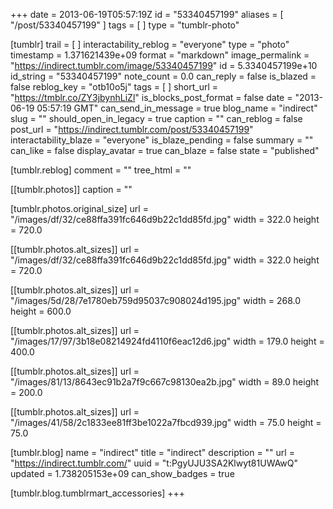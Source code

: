 +++
date = 2013-06-19T05:57:19Z
id = "53340457199"
aliases = [ "/post/53340457199" ]
tags = [ ]
type = "tumblr-photo"

[tumblr]
trail = [ ]
interactability_reblog = "everyone"
type = "photo"
timestamp = 1.371621439e+09
format = "markdown"
image_permalink = "https://indirect.tumblr.com/image/53340457199"
id = 5.3340457199e+10
id_string = "53340457199"
note_count = 0.0
can_reply = false
is_blazed = false
reblog_key = "otb10o5j"
tags = [ ]
short_url = "https://tmblr.co/ZY3jbynhLiZl"
is_blocks_post_format = false
date = "2013-06-19 05:57:19 GMT"
can_send_in_message = true
blog_name = "indirect"
slug = ""
should_open_in_legacy = true
caption = ""
can_reblog = false
post_url = "https://indirect.tumblr.com/post/53340457199"
interactability_blaze = "everyone"
is_blaze_pending = false
summary = ""
can_like = false
display_avatar = true
can_blaze = false
state = "published"

[tumblr.reblog]
comment = ""
tree_html = ""

[[tumblr.photos]]
caption = ""

[tumblr.photos.original_size]
url = "/images/df/32/ce88ffa391fc646d9b22c1dd85fd.jpg"
width = 322.0
height = 720.0

[[tumblr.photos.alt_sizes]]
url = "/images/df/32/ce88ffa391fc646d9b22c1dd85fd.jpg"
width = 322.0
height = 720.0

[[tumblr.photos.alt_sizes]]
url = "/images/5d/28/7e1780eb759d95037c908024d195.jpg"
width = 268.0
height = 600.0

[[tumblr.photos.alt_sizes]]
url = "/images/17/97/3b18e08214924fd4110f6eac12d6.jpg"
width = 179.0
height = 400.0

[[tumblr.photos.alt_sizes]]
url = "/images/81/13/8643ec91b2a7f9c667c98130ea2b.jpg"
width = 89.0
height = 200.0

[[tumblr.photos.alt_sizes]]
url = "/images/41/58/2c1833ee81ff3be1022a7fbcd939.jpg"
width = 75.0
height = 75.0

[tumblr.blog]
name = "indirect"
title = "indirect"
description = ""
url = "https://indirect.tumblr.com/"
uuid = "t:PgyUJU3SA2Klwyt81UWAwQ"
updated = 1.738205153e+09
can_show_badges = true

[tumblr.blog.tumblrmart_accessories]
+++
